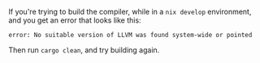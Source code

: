 If you're trying to build the compiler, while in a `nix develop` environment,
and you get an error that looks like this:

```
error: No suitable version of LLVM was found system-wide or pointed
```

Then run `cargo clean`, and try building again.
